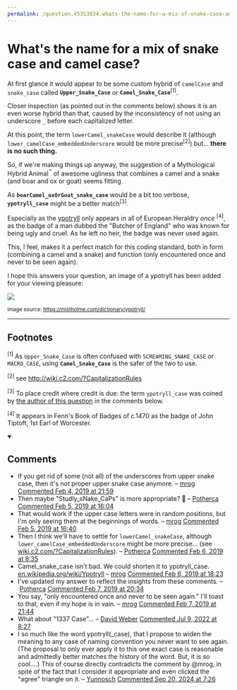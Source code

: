 ```yaml
---
permalink: /question.45313834.whats-the-name-for-a-mix-of-snake-case-and-camel-case/index.html
---
```

# What's the name for a mix of snake case and camel case?

At first glance it would appear to be some custom hybrid of `camelCase` and `snake_case` called **`Upper_Snake_Case`** or **`Camel_Snake_Case`**<sup>[1]</sup>.

Closer inspection (as pointed out in the comments below) shows it is an even worse hybrid than that, caused by the inconsistency of not using an underscore `_` before each capitalized letter. 

At this point, the term `lowerCamel_snakeCase` would describe it (although 
 `lower_camelCase_embeddedUnderscore` would be more precise<sup>[2]</sup>) but... **there is no such thing.**

So, if we're making things up anyway, the suggestion of a Mythological Hybrid Animal<sup>™</sup> of awesome ugliness that combines a camel and a snake (and boar and ox or goat) seems fitting.

As **`boarCamel_oxOrGoat_snake_case`** would be a bit too verbose, **`ypotryll_case`** might be a better match<sup>[3]</sup>.

Especially as the [ypotryll](https://en.wikipedia.org/wiki/Ypotryll) only appears in all of European Heraldry _once_ <sup>[4]</sup>, as the badge of a man dubbed the "Butcher of England" who was known for being ugly and cruel. As he left no heir, the badge was never used again.

This, I feel, makes it a perfect match for this coding standard, both in form (combining a camel and a snake) and function (only encountered once and never to be seen again).

I hope this answers your question, an image of a ypotryll has been added for your viewing pleasure:

[![](https://github.com/user-attachments/assets/d800a7f4-63df-4bed-b262-301a88fbcea9)](https://mistholme.com/dictionary/ypotryll/)

<sup>image source: https://mistholme.com/dictionary/ypotryll/</sup>

---

## Footnotes 

<sup>[1]</sup> As `Upper_Snake_Case` is often confused with `SCREAMING_SNAKE_CASE` or `MACRO_CASE`, using **`Camel_Snake_Case`** is the safer of the two to use.

<sup>[2]</sup> see http://wiki.c2.com/?CapitalizationRules

<sup>[3]</sup> To place credit where credit is due: the term `ypotryll_case` was coined by [the author of this question](https://stackoverflow.com/users/1664198/mrog) in the comments below.

<sup>[4]</sup> It appears in Fenn's Book of Badges of c.1470 as the badge of John Tiptoft, 1st Earl of Worcester.


<details open><summary><h2>Comments</h2></summary>

-   If you get rid of some (not all) of the underscores from upper snake case, then it's not proper upper snake case anymore.
    – [mrog][5] [Commented Feb 4, 2019 at 21:59][6]
-   Then maybe "Studly\_sNake\_CaPs" is more appropriate? 🤔
    – [Potherca][7] [Commented Feb 5, 2019 at 16:04][8]
-   That would work if the upper case letters were in random positions, but I'm only seeing them at the beginnings of words.
    – [mrog][9] [Commented Feb 5, 2019 at 16:40][10]
-   Then I think we'll have to settle for `lowerCamel_snakeCase`, although `lower_camelCase_embeddedUnderscore` might be more precise... (see [wiki.c2.com/?CapitalizationRules][11]).
    – [Potherca][12] [Commented Feb 6, 2019 at 8:35][13]
-   Camel\_snake\_case isn't bad. We could shorten it to ypotryll\_case. [en.wikipedia.org/wiki/Ypotryll][14]
    – [mrog][15] [Commented Feb 6, 2019 at 18:23][16]
-   I've updated my answer to reflect the insights from these comments.
    – [Potherca][17] [Commented Feb 7, 2019 at 20:34][18]    
-   You say, "only encountered once and never to be seen again." I'll toast to that, even if my hope is in vain.
    – [mrog][19] [Commented Feb 7, 2019 at 21:44][20]
-   What about "1337 Case"...
    – [David Weber][21] [Commented Jul 9, 2022 at 8:27][22]
-   I so much like the word ypotryll(\_case), that I propose to widen the meaning to any case of naming convention you never want to see again. (The proposal to only ever apply it to this one exact case is reasonable and admittedly better matches the history of the word. But, it is so cool....) This of course directly contradicts the comment by @mrog, in spite of the fact that I consider it appropriate and even clicked the "agree" triangle on it.
    – [Yunnosch][23] [Commented Sep 20, 2024 at 7:26][24]

[5]: /users/1664198/mrog "2,046 reputation"
[6]: #comment95852305_54524664
[7]: /users/153049/potherca "14,235 reputation"
[8]: #comment95878256_54524664
[9]: /users/1664198/mrog "2,046 reputation"
[10]: #comment95879441_54524664
[11]: http://wiki.c2.com/?CapitalizationRules
[12]: /users/153049/potherca "14,235 reputation"
[13]: #comment95898947_54524664
[14]: https://en.wikipedia.org/wiki/Ypotryll
[15]: /users/1664198/mrog "2,046 reputation"
[16]: #comment95919588_54524664
[17]: /users/153049/potherca "14,235 reputation"
[18]: #comment95960629_54524664
[19]: /users/1664198/mrog "2,046 reputation"
[20]: #comment95962554_54524664
[21]: /users/16048914/david-weber "1,817 reputation"
[22]: #comment128794650_54524664
[23]: /users/7733418/yunnosch "26,613 reputation"
[24]: #comment139303137_54524664

</details>
